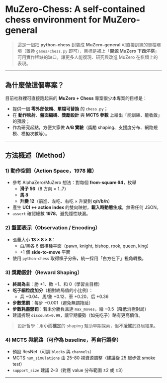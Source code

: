 # MuZero-Chess: A self-contained chess environment for MuZero-general

> 這是一個把 **python-chess** 封裝成 **MuZero-general** 可直接訓練的單檔環境（置換 `games/chess.py` 即可），目標是補上「**開源 MuZero 下西洋棋**」可用實作稀缺的缺口，讓更多人能復現、研究與改進 MuZero 在棋類上的表現。

---

## 為什麼做這個專案？
目前社群裡可直接跑起來的 **MuZero + Chess** 專案很少本專案的目標是：

- 提供一個 **零外部依賴、單檔可替換** 的 `chess.py`；
- 在 **動作映射**、**盤面編碼**、**獎勵設計** 與 **MCTS 參數** 上給出「能訓練、能收斂」的預設；
- 作為研究起點，方便大家做 **A/B 實驗**（獎勵 shaping、支援度分布、網路規模、模擬次數等）。

---

## 方法概述（Method）

### 1) 動作空間（Action Space，1978 維）
- 參考 AlphaZero/MuZero 想法：對每個 **from-square 64**，枚舉  
  - **滑子 56**（8 方向 × 1..7）  
  - **馬 8**  
  - **升變 12**（前進、左吃、右吃 × 升變到 **q/r/b/n**）  
- 產生 **UCI ↔ action index** 的雙向映射，**載入時動態生成**，無需任何 JSON。
- `assert` 確認總數 **1978**，避免隱性缺漏。

### 2) 盤面表示（Observation / Encoding）
- 張量大小 **13 × 8 × 8**：  
  - 白/黑各 6 個棋種平面（pawn, knight, bishop, rook, queen, king）  
  - +1 個 **side-to-move** 平面  
- 使用 `python-chess` 取得棋子分佈，統一採用「白方在下」視角轉換。

### 3) 獎勵設計（Reward Shaping）
- **終局為主**：勝 +1、敗 −1、和 0（學習主目標）
- **吃子細粒度加分**（相對終局值的小比例）：  
  - 兵 +0.04、馬/象 +0.12、車 +0.20、后 +0.36  
- **步數懲罰**：每步 −0.001（避免無謂拖延）  
- **步數耗盡懲罰**：若未分勝負且達 `max_moves`，給 −0.5（降低消極對局）
- 建議折現 `discount=0.99`，讓早期優勢（如先吃子）略有更高價值。

> 設計哲學：用**小而穩定**的 shaping 幫助早期探索，但**不凌駕**於終局結果。

### 4) MCTS 與網路（可作為 baseline，再自行調參）
- 預設 ResNet（可調 `blocks` 與 `channels`）  
- MCTS `num_simulations` 由 25–80 視資源調整（建議從 25 起步做 smoke test）  
- `support_size` 建議 2–3（對應 value 分布範圍 ±2 或 ±3）

---


